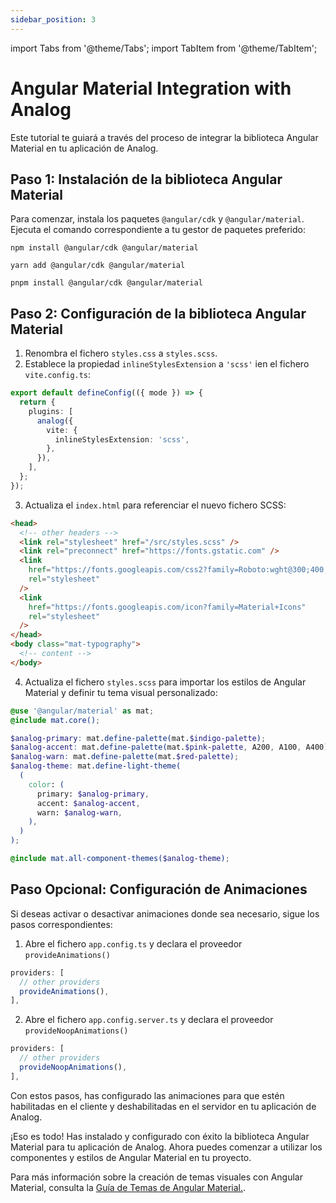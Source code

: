 ```yaml
---
sidebar_position: 3
---
```


import Tabs from '@theme/Tabs';
import TabItem from '@theme/TabItem';

# Angular Material Integration with Analog

Este tutorial te guiará a través del proceso de integrar la biblioteca Angular Material en tu aplicación de Analog.

## Paso 1: Instalación de la biblioteca Angular Material

Para comenzar, instala los paquetes `@angular/cdk` y `@angular/material`. Ejecuta el comando correspondiente a tu gestor de paquetes preferido:

<Tabs groupId="package-manager">
  <TabItem value="npm">

```shell
npm install @angular/cdk @angular/material
```

  </TabItem>

  <TabItem label="yarn" value="yarn">

```shell
yarn add @angular/cdk @angular/material
```

  </TabItem>

  <TabItem value="pnpm">

```shell
pnpm install @angular/cdk @angular/material
```

  </TabItem>
</Tabs>

## Paso 2: Configuración de la biblioteca Angular Material

1. Renombra el fichero `styles.css` a `styles.scss`.
2. Establece la propiedad `inlineStylesExtension` a `'scss'` ien el fichero `vite.config.ts`:

```ts
export default defineConfig(({ mode }) => {
  return {
    plugins: [
      analog({
        vite: {
          inlineStylesExtension: 'scss',
        },
      }),
    ],
  };
});
```

3. Actualiza el `index.html` para referenciar el nuevo fichero SCSS:

```html
<head>
  <!-- other headers -->
  <link rel="stylesheet" href="/src/styles.scss" />
  <link rel="preconnect" href="https://fonts.gstatic.com" />
  <link
    href="https://fonts.googleapis.com/css2?family=Roboto:wght@300;400;500&display=swap"
    rel="stylesheet"
  />
  <link
    href="https://fonts.googleapis.com/icon?family=Material+Icons"
    rel="stylesheet"
  />
</head>
<body class="mat-typography">
  <!-- content -->
</body>
```

4. Actualiza el fichero `styles.scss` para importar los estilos de Angular Material y definir tu tema visual personalizado:

```scss
@use '@angular/material' as mat;
@include mat.core();

$analog-primary: mat.define-palette(mat.$indigo-palette);
$analog-accent: mat.define-palette(mat.$pink-palette, A200, A100, A400);
$analog-warn: mat.define-palette(mat.$red-palette);
$analog-theme: mat.define-light-theme(
  (
    color: (
      primary: $analog-primary,
      accent: $analog-accent,
      warn: $analog-warn,
    ),
  )
);

@include mat.all-component-themes($analog-theme);
```

## Paso Opcional: Configuración de Animaciones

Si deseas activar o desactivar animaciones donde sea necesario, sigue los pasos correspondientes:

1. Abre el fichero `app.config.ts` y declara el proveedor `provideAnimations()`

```ts
providers: [
  // other providers
  provideAnimations(),
],
```

2. Abre el fichero `app.config.server.ts` y declara el proveedor `provideNoopAnimations()`

```ts
providers: [
  // other providers
  provideNoopAnimations(),
],
```

Con estos pasos, has configurado las animaciones para que estén habilitadas en el cliente y deshabilitadas en el servidor en tu aplicación de Analog.

¡Eso es todo! Has instalado y configurado con éxito la biblioteca Angular Material para tu aplicación de Analog. Ahora puedes comenzar a utilizar los componentes y estilos de Angular Material en tu proyecto.

Para más información sobre la creación de temas visuales con Angular Material, consulta la [Guía de Temas de Angular Material.](https://material.angular.io/guide/theming).
